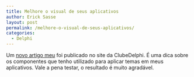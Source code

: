 ```yaml
---
title: Melhore o visual de seus aplicativos
author: Erick Sasse
layout: post
permalink: /melhore-o-visual-de-seus-aplicativos/
categories:
  - Delphi
---
```

Um [novo artigo meu][1] foi publicado no site da ClubeDelphi. &Eacute; uma dica sobre os componentes que tenho utilizado para aplicar temas em meus aplicativos. Vale a pena testar, o resultado &eacute; muito agrad&aacute;vel.

 [1]: http://www.clubedelphi.net/novo/index.asp?id_colunista=Erick_Sasse&#038;id_artigo=01